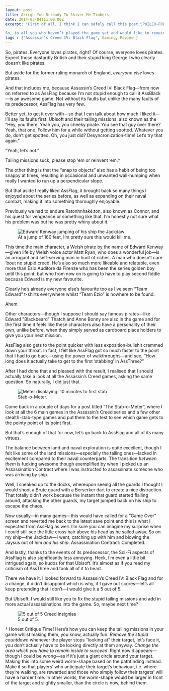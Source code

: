 ```yaml
---
layout: post
title: Arrrgh You Rrready To Shiver Me Timbers
date: 2014-03-04T11:00:00Z
excerpt: "First of all, I think I can safely call this post SPOILER-FREE because even though I talk about the game, what I liked and what I didn’t like, I don’t actually reveal anything story-related. Well, nothing you wouldn’t already know having seen the trailer.

So, to all you who haven’t played the game yet and would like to remain SPOILER-FREE, go ahead, read on, it’s fine."
tags : ["Assassin’s Creed IV: Black Flag", Gaming, Review ]
---
```

So, pirates. Everyone loves pirates, right? Of course, everyone loves pirates. Expect those dastardly British and their stupid king George I who clearly doesn’t like pirates.

But aside for the former ruling monarch of England, *everyone else* loves pirates.

And that includes me, because Assassin’s Creed IV: Black Flag—from now on referred to as AssFlag because I’m not stupid enough to call it AssBlack—is an awesome game. Not without its faults but unlike the many faults of its predecessor, AssFlag has very few.

Better yet, to get it over with—so that I can talk about how much I liked it—I’ll say its faults first. Ubisoft and their tailing missions, also known as the “Hey, you there. Yeah you, you cheeky pirate. You see that guy over there? Yeah, that one. Follow him for a while without getting spotted. Whatever you do, don’t get spotted. Oh, you just did? Desyncronization-time! Let’s try that again.”

“Yeah, let’s not.”

Tailing missions suck, please stop ‘em or reinvent ‘em.†

The other thing is that the “snap to objects” also has a habit of being too snappy at times, resulting in occasional and unwanted wall-humping when really I wanted to run up a perpendicular slope.

But that aside I really liked AssFlag, it brought back so many things I enjoyed about the series before, as well as expanding on their naval combat, making it into something thoroughly enjoyable.

Previously we had to endure Ratonhnhaké:ton, also known as Connor, and his quest for vengeance or something like that. I’m honestly not sure what his problem was but he was pretty whiny about it.

<figure>
	<img src="../../../../assets/post-images/assassins-creed-4-black-flag-leap-of-faith.jpg" alt="Edward Kenway jumping of his ship the Jackdaw">
	<figcaption>At a jump of 160 feet, I’m pretty sure this would kill me.</figcaption>
</figure>

This time the main character, a Welsh pirate by the name of Edward Kenway—given life by Welsh voice actor Matt Ryan, who does a wonderful job—is an arrogant and self-serving man in hunt of riches. A man who doesn’t care ‘bout no stupid creed. He’s also so much more likeable and relatable, even more than Ezio Auditore da Firenze who has been the series golden boy until this point, but who from now on is going to have to play second fiddle because Edward is my new favourite.

Clearly he’s already everyone else’s favourite too as I’ve seen “Team Edward” t-shirts everywhere whilst “Team Ezio” is nowhere to be found.

Ahem.

Other characters—though I suppose I should say famous pirates—like Edward "Blackbeard" Thatch and Anne Bonny are also in the game and for the first time it feels like these characters also have a personality of their own, unlike before, when they simply served as cardboard place holders to give you your next mission.

AssFlag also gets to the point quicker with less exposition-bullshit crammed down your throat. In fact, I felt like AssFlag got so much faster to the point that I had to go back—using the power of walkthroughs—and see, “How long does it actually take to get to the first ‘stabbing’ in AssThree?”

After I had done that and pleased with the result, I realised that I should actually take a look at all the Assassin’s Creed games, asking the same question. So naturally, I did just that.

<figure>
	<img src="../../../../assets/post-images/assassins-creed-4-black-flag-stab-o-meter-rating.jpg" alt="Meter displaying: 10 minutes to first stab">
	<figcaption>Stab-o-Meter.</figcaption>
</figure>

Come back in a couple of days for a post titled “The Stab-o-Meter”, where I look at all the 6 main games in the Assassin’s Creed series and a few other stealth-stab-type games and put them to the test to see which game gets to the pointy point of its point first.

But that’s enough of that for now, let’s go back to AssFlag and all of its many virtues.

The balance between land and naval exploration is quite excellent, though I felt like some of the land missions—especially the tailing ones—lacked in excitement compared to their naval counterparts. The transition *between them* is fucking awesome though exemplified by when I picked up an Assassination Contract where I was instructed to assassinate someone who was arriving by ship.

Well, I sneaked up to the docks, whereupon seeing all the guards I thought I would shoot a Brute guard with a Berserker dart to create a nice distraction. That totally didn’t work because the instant that guard started flailing around, attacking the other guards, my target jumped back on his ship to escape the chaos.

Now usually—in many games—this would have called for a “Game Over” screen and reverted me back to the latest save point and this is what I expected from AssFlag as well. I’m sure you can imagine my surprise when I could still see the little cross hair above his head as he sailed away. So on my ship—the Jackdaw—I went, catching up with him and blowing the Jaysus out of him *and his ship*. Assassination Contract: Completed.

And lastly, thanks to the events of its predecessor, the Sci-Fi aspects of AssFlag is also significantly less annoying. Heck, I’m even a little bit intrigued again, so kudos for that Ubisoft. It’s almost as if you read my criticism of AssThree and took all of it to heart.

There we have it. I looked forward to Assassin’s Creed IV: Black Flag and for a change, it didn’t disappoint which is why, if I gave out scores—let’s all keep pretending that I don’t—I would give it a 5 out of 5.

But Ubisoft, I would still like you to fix the stupid tailing missions and add in more actual assassinations into the game. So, maybe next time?

<figure>
	<img src="../../../../assets/post-images/assassins-creed-4-black-flag-5-out-of-5-creed-insignias.jpg" alt="5 out of 5 Creed insignias">
	<figcaption>5 out of 5.</figcaption>
</figure>

† Honest Critique Time!
Here’s how you can keep the tailing missions in your game whilst making them, you know, actually fun. *Remove the stupid countdown* whenever the player stops “looking at” their target, let’s face it, you don’t actually have to be looking directly at them anyway. *Change the area which you have to remain inside to succeed*. Right now it appears—though I could be wrong—as if it’s just a giant circle around your target. Making this into some weird worm-shape based on the pathfinding instead. Make it so that players’ who anticipate their target’s behaviour, i.e. where they’re walking, are rewarded and those who simply follow their targets’ will have a harder time. In other words, the worm-shape would be larger in front of the target and slightly smaller, than the circle is now, behind them. 